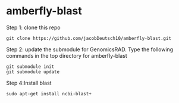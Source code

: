 # amberfly-blast
Step 1: clone this repo
```
git clone https://github.com/jacobDeutsch10/amberfly-blast.git
```
Step 2: update the submodule for GenomicsRAD. Type the following commands in the top directory for amberfly-blast
```
git submodule init
git submodule update
```
Step 4:Install blast
```
sudo apt-get install ncbi-blast+
```
